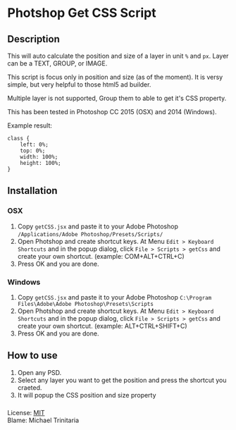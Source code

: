 Photshop Get CSS Script
=======================

## Description
This will auto calculate the position and size of a layer in unit `%` and `px`. Layer can be a TEXT, GROUP, or IMAGE.

This script is focus only in position and size (as of the moment). It is versy simple, but very helpful to those html5 ad builder.

Multiple layer is not supported, Group them to able to get it's CSS property.

This has been tested in Photoshop CC 2015 (OSX) and 2014 (Windows).

Example result:

```
class {
	left: 0%;
	top: 0%;
	width: 100%;
	height: 100%;
}
```

## Installation
### OSX
1. Copy `getCSS.jsx` and paste it to your Adobe Photoshop `/Applications/Adobe Photoshop/Presets/Scripts/`
2. Open Photshop and create shortcut keys. At Menu `Edit > Keyboard Shortcuts` and in the popup dialog, click `File > Scripts > getCss` and create your own shortcut. (example: COM+ALT+CTRL+C)
3. Press OK and you are done.
 
### Windows
1. Copy `getCSS.jsx` and paste it to your Adobe Photoshop `C:\Program Files\Adobe\Adobe Photoshop\Presets\Scripts`
2. Open Photshop and create shortcut keys. At Menu `Edit > Keyboard Shortcuts` and in the popup dialog, click `File > Scripts > getCss` and create your own shortcut. (example: ALT+CTRL+SHIFT+C)
3. Press OK and you are done.
 
## How to use
1. Open any PSD.
2. Select any layer you want to get the position and press the shortcut you craeted.
3. It will popup the CSS position and size property

###
License: [MIT](http://www.opensource.org/licenses/MIT)  
Blame: Michael Trinitaria
###

